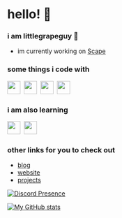
# hello! 👋

### i am littlegrapeguy 🍇

 - im currently working on [Scape](https://scape.gautaman.com)

### some things i code with

<span><img src="https://cdn.jsdelivr.net/gh/devicons/devicon@latest/icons/html5/html5-plain.svg" width="30px"></span>&nbsp;
<span><img src="https://cdn.jsdelivr.net/gh/devicons/devicon@latest/icons/css3/css3-plain.svg" width="30px"></span>&nbsp;
<span><img src="https://cdn.jsdelivr.net/gh/devicons/devicon@latest/icons/javascript/javascript-original.svg" width="30px"></span>&nbsp;
<span><img src="https://cdn.jsdelivr.net/gh/devicons/devicon@latest/icons/nodejs/nodejs-plain.svg" width="30px"></span>&nbsp;

### i am also learning

<span><img src="https://cdn.jsdelivr.net/gh/devicons/devicon@latest/icons/javascript/javascript-original.svg" width="30px"></span>&nbsp;
<span><img src="https://cdn.jsdelivr.net/gh/devicons/devicon@latest/icons/nodejs/nodejs-plain.svg" width="30px"></span>&nbsp;

### other links for you to check out
- [blog](https://gautaman.com/blog/)
- [website](https://gautaman.com/)
- [projects](https://gautaman.com/projets/)

[![Discord Presence](https://lanyard-profile-readme.vercel.app/api/847705621934637056
                            )](https://discord.com/users/847705621934637056)

[![My GitHub stats](https://github-readme-stats.vercel.app/api?username=littlegrapeguy)](https://github.com/littlegrapeguy/)
